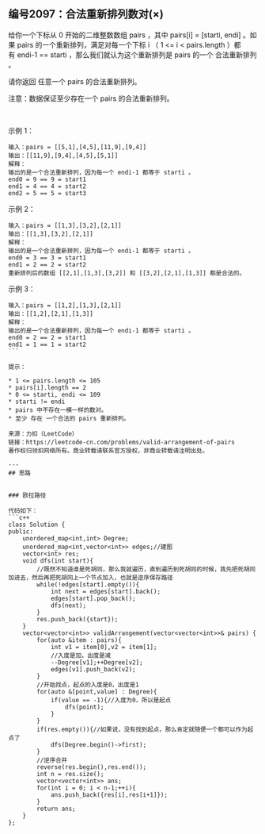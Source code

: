 ## 编号2097：合法重新排列数对(×)

给你一个下标从 0 开始的二维整数数组 pairs ，其中 pairs[i] = [starti, endi] 。如果 pairs 的一个重新排列，满足对每一个下标 i （ 1 <= i < pairs.length ）都有 endi-1 == starti ，那么我们就认为这个重新排列是 pairs 的一个 合法重新排列 。

请你返回 任意一个 pairs 的合法重新排列。

注意：数据保证至少存在一个 pairs 的合法重新排列。

 

示例 1：
```
输入：pairs = [[5,1],[4,5],[11,9],[9,4]]
输出：[[11,9],[9,4],[4,5],[5,1]]
解释：
输出的是一个合法重新排列，因为每一个 endi-1 都等于 starti 。
end0 = 9 == 9 = start1 
end1 = 4 == 4 = start2
end2 = 5 == 5 = start3
```
示例 2：
```
输入：pairs = [[1,3],[3,2],[2,1]]
输出：[[1,3],[3,2],[2,1]]
解释：
输出的是一个合法重新排列，因为每一个 endi-1 都等于 starti 。
end0 = 3 == 3 = start1
end1 = 2 == 2 = start2
重新排列后的数组 [[2,1],[1,3],[3,2]] 和 [[3,2],[2,1],[1,3]] 都是合法的。
```
示例 3：
```
输入：pairs = [[1,2],[1,3],[2,1]]
输出：[[1,2],[2,1],[1,3]]
解释：
输出的是一个合法重新排列，因为每一个 endi-1 都等于 starti 。
end0 = 2 == 2 = start1
end1 = 1 == 1 = start2
``` 

提示：

* 1 <= pairs.length <= 105
* pairs[i].length == 2
* 0 <= starti, endi <= 109
* starti != endi
* pairs 中不存在一模一样的数对。
* 至少 存在 一个合法的 pairs 重新排列。

来源：力扣（LeetCode）
链接：https://leetcode-cn.com/problems/valid-arrangement-of-pairs
著作权归领扣网络所有。商业转载请联系官方授权，非商业转载请注明出处。

---
## 思路


### 欧拉路径

代码如下：
```c++
class Solution {
public:
    unordered_map<int,int> Degree;
    unordered_map<int,vector<int>> edges;//建图
    vector<int> res;
    void dfs(int start){
        //既然不知道谁是死胡同，那么我就遍历，直到遍历到死胡同的时候，我先把死胡同加进去，然后再把死胡同上一个节点加入，也就是逆序保存路径
        while(!edges[start].empty()){
            int next = edges[start].back();
            edges[start].pop_back();
            dfs(next);
        }
        res.push_back({start});
    }
    vector<vector<int>> validArrangement(vector<vector<int>>& pairs) {
        for(auto &item : pairs){
            int v1 = item[0],v2 = item[1];
            //入度是加，出度是减
            --Degree[v1];++Degree[v2];
            edges[v1].push_back(v2);
        }
        //开始找点，起点的入度是0，出度是1
        for(auto &[point,value] : Degree){
            if(value == -1){//入度为0，所以是起点
                dfs(point);
            }
        }
        if(res.empty()){//如果说，没有找到起点，那么肯定就随便一个都可以作为起点了
            dfs(Degree.begin()->first);
        }
        //逆序合并
        reverse(res.begin(),res.end());
        int n = res.size();
        vector<vector<int>> ans;
        for(int i = 0; i < n-1;++i){
            ans.push_back({res[i],res[i+1]});
        }
        return ans;
    }
};
```